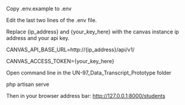 Copy .env.example to .env

Edit the last two lines of the .env file.

Replace {ip_address} and {your_key_here} with the canvas instance ip address and your api key.

CANVAS_API_BASE_URL=http://{ip_address}/api/v1/

CANVAS_ACCESS_TOKEN={your_key_here}

Open command line in the UN-97_Data_Transcript_Prototype folder

php artisan serve

Then in your browser address bar:
http://127.0.0.1:8000/students
